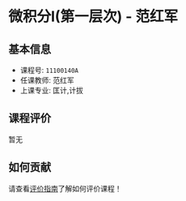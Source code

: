# 微积分I(第一层次) - 范红军

## 基本信息

- 课程号: `11100140A`
- 任课教师: 范红军
- 上课专业: 匡计,计拔

## 课程评价

暂无

## 如何贡献

请查看[评价指南](../how-to-comment.md)了解如何评价课程！
